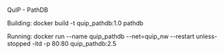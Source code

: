 QuIP - PathDB

Building:
docker build -t quip_pathdb:1.0 pathdb

Running:
docker run --name quip_pathdb --net=quip_nw --restart unless-stopped -itd -p 80:80 quip_pathdb:2.5

